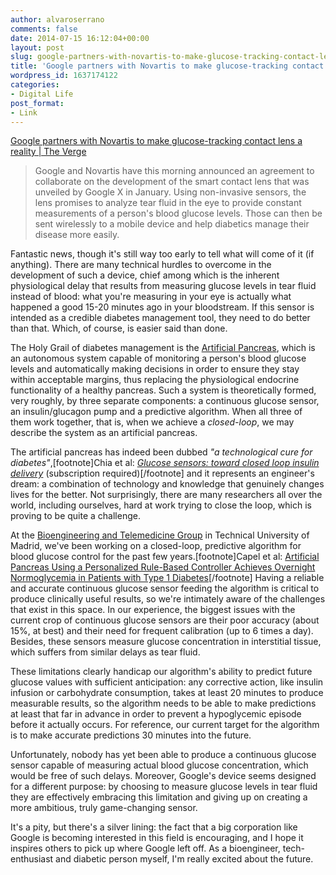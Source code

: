 ```yaml
---
author: alvaroserrano
comments: false
date: 2014-07-15 16:12:04+00:00
layout: post
slug: google-partners-with-novartis-to-make-glucose-tracking-contact-lens-a-reality
title: 'Google partners with Novartis to make glucose-tracking contact lens a reality '
wordpress_id: 1637174122
categories:
- Digital Life
post_format:
- Link
---
```


[Google partners with Novartis to make glucose-tracking contact lens a reality | The Verge](http://www.theverge.com/2014/7/15/5900871/google-and-novartis-smart-contact-lens-partnership)



<blockquote>Google and Novartis have this morning announced an agreement to collaborate on the development of the smart contact lens that was unveiled by Google X in January. Using non-invasive sensors, the lens promises to analyze tear fluid in the eye to provide constant measurements of a person's blood glucose levels. Those can then be sent wirelessly to a mobile device and help diabetics manage their disease more easily.</blockquote>



Fantastic news, though it's still way too early to tell what will come of it (if anything). There are many technical hurdles to overcome in the development of such a device, chief among which is the inherent physiological delay that results from measuring glucose levels in tear fluid instead of blood: what you're measuring in your eye is actually what happened a good 15-20 minutes ago in your bloodstream. If this sensor is intended as a credible diabetes management tool, they need to do better than that. Which, of course, is easier said than done.

The Holy Grail of diabetes management is the [Artificial Pancreas](http://en.wikipedia.org/wiki/Artificial_pancreas), which is an autonomous system capable of monitoring a person's blood glucose levels and automatically making decisions in order to ensure they stay within acceptable margins, thus replacing the physiological endocrine functionality of a healthy pancreas. Such a system is theoretically formed, very roughly, by three separate components: a continuous glucose sensor, an insulin/glucagon pump and a predictive algorithm. When all three of them work together, that is, when we achieve a _closed-loop_, we may describe the system as an artificial pancreas. 

The artificial pancreas has indeed been dubbed _"a technological cure for diabetes"_,[footnote]Chia et al: [_Glucose sensors: toward closed loop insulin delivery_](http://es.scribd.com/doc/78185581/Chia-et-al) (subscription required)[/footnote] and it represents an engineer's dream: a combination of technology and knowledge that genuinely changes lives for the better. Not surprisingly, there are many researchers all over the world, including ourselves, hard at work trying to close the loop, which is proving to be quite a challenge.

At the [Bioengineering and Telemedicine Group](http://www.gbt.tfo.upm.es) in Technical University of Madrid, we've been working on a closed-loop, predictive algorithm for blood glucose control for the past few years.[footnote]Capel et al: [Artificial Pancreas Using a Personalized Rule-Based Controller Achieves Overnight Normoglycemia in Patients with Type 1 Diabetes](http://online.liebertpub.com/doi/abs/10.1089/dia.2013.0229)[/footnote] Having a reliable and accurate continuous glucose sensor feeding the algorithm is critical to produce clinically useful results, so we're intimately aware of the challenges that exist in this space. In our experience, the biggest issues with the current crop of continuous glucose sensors are their poor accuracy (about 15%, at best) and their need for frequent calibration (up to 6 times a day). Besides, these sensors measure glucose concentration in interstitial tissue, which suffers from similar delays as tear fluid. 

These limitations clearly handicap our algorithm's ability to predict future glucose values with sufficient anticipation: any corrective action, like insulin infusion or carbohydrate consumption, takes at least 20 minutes to produce measurable results, so the algorithm needs to be able to make predictions at least that far in advance in order to prevent a hypoglycemic episode before it actually occurs. For reference, our current target for the algorithm is to make accurate predictions 30 minutes into the future.

Unfortunately, nobody has yet been able to produce a continuous glucose sensor capable of measuring actual blood glucose concentration, which would be free of such delays. Moreover, Google's device seems designed for a different purpose: by choosing to measure glucose levels in tear fluid they are effectively embracing this limitation and giving up on creating a more ambitious, truly game-changing sensor.

It's a pity, but there's a silver lining: the fact that a big corporation like Google is becoming interested in this field is encouraging, and I hope it inspires others to pick up where Google left off. As a bioengineer, tech-enthusiast and diabetic person myself, I'm really excited about the future.
